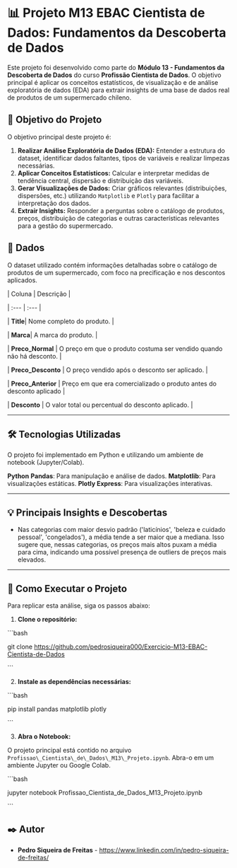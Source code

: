 ﻿# 📊 Projeto M13 EBAC Cientista de Dados: Fundamentos da Descoberta de Dados

Este projeto foi desenvolvido como parte do **Módulo 13 - Fundamentos da Descoberta de Dados** do curso **Profissão Cientista de Dados**. O objetivo principal é aplicar os conceitos estatísticos, de visualização e de análise exploratória de dados (EDA) para extrair insights de uma base de dados real de produtos de um supermercado chileno.

## 🎯 Objetivo do Projeto

O objetivo principal deste projeto é:

1. **Realizar Análise Exploratória de Dados (EDA):** Entender a estrutura do dataset, identificar dados faltantes, tipos de variáveis e realizar limpezas necessárias.
1. **Aplicar Conceitos Estatísticos:** Calcular e interpretar medidas de tendência central, dispersão e distribuição das variáveis.
1. **Gerar Visualizações de Dados:** Criar gráficos relevantes (distribuições, dispersões, etc.) utilizando `Matplotlib` e `Plotly` para facilitar a interpretação dos dados.
1. **Extrair Insights:** Responder a perguntas sobre o catálogo de produtos, preços, distribuição de categorias e outras características relevantes para a gestão do supermercado.

## 💾 Dados

O dataset utilizado contém informações detalhadas sobre o catálogo de produtos de um supermercado, com foco na precificação e nos descontos aplicados.

| Coluna | Descrição |

\| :--- | :--- |

| **Title**| Nome completo do produto. |

| **Marca**| A marca do produto. |

| **Preco_Normal** | O preço em que o produto costuma ser vendido quando não há desconto. |

| **Preco_Desconto** | O preço vendido após o desconto ser aplicado. |

| **Preco_Anterior** | Preço em que era comercializado o produto antes do desconto aplicado |

| **Desconto** | O valor total ou percentual do desconto aplicado. |

---

## 🛠 Tecnologias Utilizadas

O projeto foi implementado em Python e utilizando um ambiente de notebook (Jupyter/Colab).

**Python**
**Pandas**: Para manipulação e análise de dados.
**Matplotlib**: Para visualizações estáticas.
**Plotly Express**: Para visualizações interativas.

---

## 💡 Principais Insights e Descobertas

* Nas categorias com maior desvio padrão ('laticínios', 'beleza e cuidado pessoal', 'congelados'), a média tende a ser maior que a mediana. Isso sugere que, nessas categorias, os preços mais altos puxam a média para cima, indicando uma possível presença de outliers de preços mais elevados.

---

## 🚀 Como Executar o Projeto

Para replicar esta análise, siga os passos abaixo:

1. **Clone o repositório:**

\```bash

git clone https://github.com/pedrosiqueira000/Exercicio-M13-EBAC-Cientista-de-Dados

\```

2. **Instale as dependências necessárias:**

\```bash

pip install pandas matplotlib plotly

\```

3. **Abra o Notebook:**

O projeto principal está contido no arquivo `Profissao\_Cientista\_de\_Dados\_M13\_Projeto.ipynb`. Abra-o em um ambiente Jupyter ou Google Colab.

\```bash

jupyter notebook Profissao\_Cientista\_de\_Dados\_M13\_Projeto.ipynb

\```

## ✒️ Autor

* **Pedro Siqueira de Freitas** - https://www.linkedin.com/in/pedro-siqueira-de-freitas/





